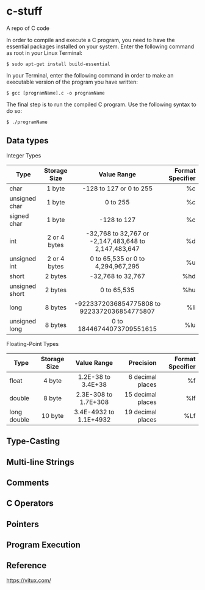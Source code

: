 # c-stuff
A repo of C code


In order to compile and execute a C program, you need to have the essential packages installed on your system. Enter the following command as root in your Linux Terminal:

    $ sudo apt-get install build-essential
    
In your Terminal, enter the following command in order to make an executable version of the program you have written:

    $ gcc [programName].c -o programName
    
    
The final step is to run the compiled C program. Use the following syntax to do so:

    $ ./programName
    
## Data types

Integer Types

| Type           | Storage Size  | Value Range                                          | Format Specifier |
| -------------- |:-------------:|:----------------------------------------------------:| ----------------:|
| char           | 1 byte        | -128 to 127 or 0 to 255                              | %c               |
| unsigned char  | 1 byte        | 0 to 255                                             | %c               |
| signed char    | 1 byte        | -128 to 127                                          | %c               |
| int            | 2 or 4 bytes  | -32,768 to 32,767 or -2,147,483,648 to 2,147,483,647 | %d               |
| unsigned int   | 2 or 4 bytes  | 0 to 65,535 or 0 to 4,294,967,295                    | %u               |
| short          | 2 bytes       | -32,768 to 32,767                                    | %hd              |
| unsigned short | 2 bytes       | 0 to 65,535                                          | %hu              |
| long           | 8 bytes       | -9223372036854775808 to 9223372036854775807          | %li              |
| unsigned long  | 8 bytes       | 0 to 18446744073709551615                            | %lu              |


Floating-Point Types

| Type        | Storage Size  | Value Range            | Precision         | Format Specifier |
| ------------|:-------------:|:----------------------:|------------------:| ----------------:|
| float       | 4 byte        | 1.2E-38 to 3.4E+38     | 6 decimal places  | %f               |
| double      | 8 byte        | 2.3E-308 to 1.7E+308   | 15 decimal places | %lf              |
| long double | 10 byte       | 3.4E-4932 to 1.1E+4932 | 19 decimal places | %Lf              |


## Type-Casting


## Multi-line Strings


## Comments


## C Operators



## Pointers


## Program Execution

    
    
## Reference

https://vitux.com/
